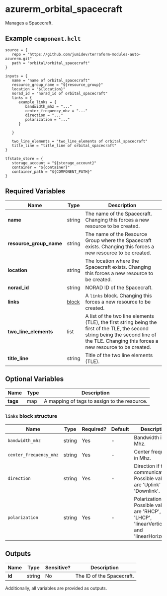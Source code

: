 # azurerm_orbital_spacecraft

Manages a Spacecraft.

## Example `component.hclt`

```hcl
source = {
   repo = "https://github.com/jumidev/terraform-modules-auto-azurerm.git" 
   path = "orbital/orbital_spacecraft" 
}

inputs = {
   name = "name of orbital_spacecraft" 
   resource_group_name = "${resource_group}" 
   location = "${location}" 
   norad_id = "norad_id of orbital_spacecraft" 
   links = {
      example_links = {
         bandwidth_mhz = "..."   
         center_frequency_mhz = "..."   
         direction = "..."   
         polarization = "..."   
      }
  
   }
 
   two_line_elements = "two_line_elements of orbital_spacecraft" 
   title_line = "title_line of orbital_spacecraft" 
}

tfstate_store = {
   storage_account = "${storage_account}" 
   container = "${container}" 
   container_path = "${COMPONENT_PATH}" 
}

```

## Required Variables

| Name | Type |  Description |
| ---- | --------- |  ----------- |
| **name** | string |  The name of the Spacecraft. Changing this forces a new resource to be created. | 
| **resource_group_name** | string |  The name of the Resource Group where the Spacecraft exists. Changing this forces a new resource to be created. | 
| **location** | string |  The location where the Spacecraft exists. Changing this forces a new resource to be created. | 
| **norad_id** | string |  NORAD ID of the Spacecraft. | 
| **links** | [block](#links-block-structure) |  A `links` block. Changing this forces a new resource to be created. | 
| **two_line_elements** | list |  A list of the two line elements (TLE), the first string being the first of the TLE, the second string being the second line of the TLE. Changing this forces a new resource to be created. | 
| **title_line** | string |  Title of the two line elements (TLE). | 

## Optional Variables

| Name | Type |  Description |
| ---- | --------- |  ----------- |
| **tags** | map |  A mapping of tags to assign to the resource. | 

### `links` block structure

| Name | Type | Required? | Default | Description |
| ---- | ---- | --------- | ------- | ----------- |
| `bandwidth_mhz` | string | Yes | - | Bandwidth in Mhz. |
| `center_frequency_mhz` | string | Yes | - | Center frequency in Mhz. |
| `direction` | string | Yes | - | Direction if the communication. Possible values are 'Uplink' and 'Downlink'. |
| `polarization` | string | Yes | - | Polarization. Possible values are 'RHCP', 'LHCP', 'linearVertical' and 'linearHorizontal'. |



## Outputs

| Name | Type | Sensitive? | Description |
| ---- | ---- | --------- | --------- |
| **id** | string | No  | The ID of the Spacecraft. | 

Additionally, all variables are provided as outputs.
